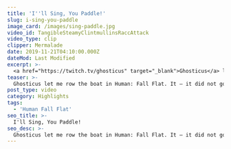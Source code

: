 ```yaml
---
title: 'I''ll Sing, You Paddle!'
slug: i-sing-you-paddle
image_card: /images/sing-paddle.jpg
video_id: TangibleSteamyClintmullinsRaccAttack
video_type: clip
clipper: Mermalade
date: 2019-11-21T04:10:00.000Z
dateMod: Last Modified
excerpt: >-
  <a href="https://twitch.tv/ghosticus" target="_blank">Ghosticus</a> let me row the boat in Human: Fall Flat. It — it did not go well.
teaser: >-
  Ghosticus let me row the boat in Human: Fall Flat. It — it did not go well.
post_type: video
category: Highlights
tags:
  - 'Human Fall Flat'
seo_title: >-
  I'll Sing, You Paddle!
seo_desc: >-
  Ghosticus let me row the boat in Human: Fall Flat. It — it did not go well.
---
```

